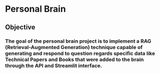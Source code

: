 # Personal Brain  

## Objective

### The goal of the personal brain project is to implement a RAG (Retrieval-Augmented Generation) technique capable of generating and respond to question regards specific data like Technical Papers and Books that were added to the brain through the API and Streamlit interface.
